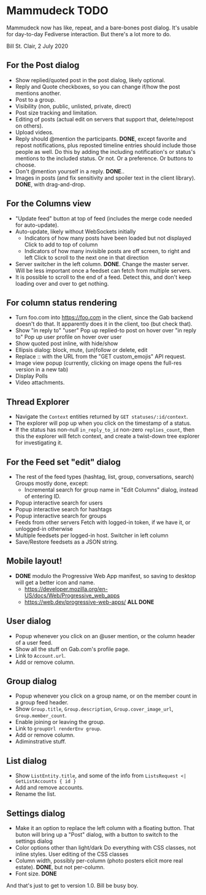 # Mammudeck TODO

Mammudeck now has like, repeat, and a bare-bones post dialog. It's usable for day-to-day Fediverse interaction. But there's a lot more to do.

Bill St. Clair, 2 July 2020

## For the Post dialog

* Show replied/quoted post in the post dialog, likely optional.
* Reply and Quote checkboxes, so you can change if/how the post mentions another.
* Post to a group.
* Visibility (non, public, unlisted, private, direct)
* Post size tracking and limitation.
* Editing of posts
  (actual edit on servers that support that, delete/repost on others).
* Upload videos.
* Reply should @mention the participants.
  **DONE**, except favorite and repost notifications, plus
  reposted timeline entries should include those people as well.
  Do this by adding the including notification's or status's 
  mentions to the included status.
  Or not. Or a preference. Or buttons to choose.
* Don't @mention yourself in a reply.
  **DONE**..
* Images in posts (and fix sensitivity and spoiler text in the client library).
  **DONE**, with drag-and-drop.

## For the Columns view

* "Update feed" button at top of feed (includes the merge code needed
  for auto-update).
* Auto-update, likely without WebSockets initially
  * Indicators of how many posts have been loaded but not displayed
    Click to add to top of column
  * Indicators of how many invisible posts are off screen, to right and left
    Click to scroll to the next one in that direction
* Server switcher in the left column.
  **DONE**.
  Change the master server.
  Will be less important once a feedset can fetch from multiple servers.
* It is possible to scroll to the end of a feed.
  Detect this, and don't keep loading over and over to get nothing.

## For column status rendering

* Turn foo.com into https://foo.com in the client, since the Gab backend
  doesn't do that. It apparently does it in the client, too (but check that).
* Show "in reply to" "user"
  Pop up replied-to post on hover over "in reply to"
  Pop up user profile on hover over user
* Show quoted post inline, with hide/show
* Ellipsis dialog: block, mute, (un)follow or delete, edit
* Replace :<emoji>: with the URL from the "GET custom_emojis" API request.
* Image view popup (currently, clicking on image opens the full-res version in a new tab)
* Display Polls
* Video attachments.

## Thread Explorer

* Navigate the `Context` entities returned by `GET statuses/:id/context`.
* The explorer will pop up when you click on the timestamp of a status.
* If the status has non-null `in_reply_to_id` non-zero
  `replies_count`, then this the explorer will fetch context,
  and create a twist-down tree explorer for investigating it.
  
## For the Feed set "edit" dialog

* The rest of the feed types (hashtag, list, group, conversations, search)
  Groups mostly done, except:
  * Incremental search for group name in "Edit Columns" dialog,
    instead of entering ID.
* Popup interactive search for users
* Popup interactive search for hashtags
* Popup interactive search for groups
* Feeds from other servers
  Fetch with logged-in token, if we have it, or unlogged-in otherwise
* Multiple feedsets per logged-in host.
  Switcher in left column
* Save/Restore feedsets as a JSON string.

## Mobile layout!

* **DONE** modulo the Progressive Web App manifest, so saving to desktop will
  get a better icon and name.
  * https://developer.mozilla.org/en-US/docs/Web/Progressive_web_apps
  * https://web.dev/progressive-web-apps/
  **ALL DONE**

## User dialog

* Popup whenever you click on an @user mention, or the column header of a user feed.
* Show all the stuff on Gab.com's profile page.
* Link to `Account.url`.
* Add or remove column.

## Group dialog

* Popup whenever you click on a group name, or on the member count in a
  group feed header.
* Show `Group.title`, `Group.description`, `Group.cover_image_url`, `Group.member_count`.
* Enable joining or leaving the group.
* Link to `groupUrl renderEnv group`.
* Add or remove column.
* Adiminstrative stuff.

## List dialog

* Show `ListEntity.title`, and some of the info from `ListsRequest <| GetListAccounts { id }`
* Add and remove accounts.
* Rename the list.

## Settings dialog

* Make it an option to replace the left column with a floating button.
  That buton will bring up a "Post" dialog, with a button to switch to
  the settings dialog
* Color options other than light/dark
  Do everything with CSS classes, not inline styles.
  User editing of the CSS classes
* Column width, possibly per-column (photo posters elicit more real estate).
  **DONE**, but not per-column.
* Font size.
  **DONE**

And that's just to get to version 1.0. Bill be busy boy.
